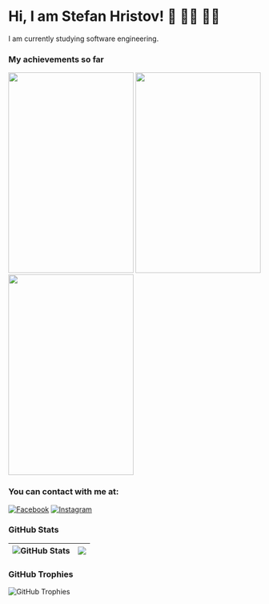 # Hi, I am Stefan Hristov! 👋 👨‍🎓 👨‍🎓
I am currently studying software engineering.  

### My achievements so far
<img src="https://github.com/StefanHristov1997/StefanHristov1997/assets/133797718/1062ef78-1bd8-4d99-8422-7212305976a8" width="250" height="400" />
<img src="https://github.com/StefanHristov1997/StefanHristov1997/assets/133797718/3de9447f-c3e5-47a5-964d-9c492b9d4a5c" width="250" height="400" />
<img src="https://github.com/StefanHristov1997/StefanHristov1997/assets/133797718/3ae04375-d065-4bda-b9d1-573f16865577" width="250" height="400" />

### You can contact with me at:
[![Facebook](https://img.shields.io/badge/-Facebook-00B2FF?style=flat-square&logo=Facebook&logoColor=white)](https://www.facebook.com/stefan.hristov.336/) 
[![Instagram](https://img.shields.io/badge/-Instagram-e4405f?style=flat-square&logo=Instagram&logoColor=white)](https://www.instagram.com/s_hristov_/?hl=en)

### GitHub Stats
| <img align="center" src="https://github-readme-stats.vercel.app/api?username=StefanHristov1997&count_private=true&show_icons=true&include_all_commits=true&hide_border=true&hide=contribs" alt="GitHub Stats" /> | <img align="center" src="https://github-readme-stats.vercel.app/api/top-langs/?username=StefanHristov1997&layout=compact&hide_border=true" /> |
| ------------- | ------------- |
### GitHub Trophies
<img align="center" src="https://github-profile-trophy.vercel.app/?username=StefanHristov1997&rank=-C,-B" alt="GitHub Trophies" />
